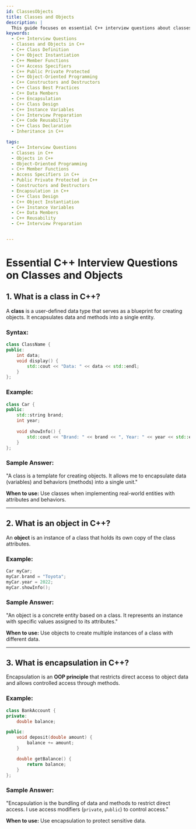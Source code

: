 ```yaml
---
id: ClassesObjects
title: Classes and Objects
description: |
  This guide focuses on essential C++ interview questions about classes and objects — the fundamental building blocks of object-oriented programming. Learn how classes encapsulate data and behavior, how to create and manipulate objects, and understand key concepts like member functions, access specifiers, constructors, destructors, and more. Prepare for interviews by mastering class design, object instantiation, and object-oriented principles in C++.
keywords:
  - C++ Interview Questions
  - Classes and Objects in C++
  - C++ Class Definition
  - C++ Object Instantiation
  - C++ Member Functions
  - C++ Access Specifiers
  - C++ Public Private Protected
  - C++ Object-Oriented Programming
  - C++ Constructors and Destructors
  - C++ Class Best Practices
  - C++ Data Members
  - C++ Encapsulation
  - C++ Class Design
  - C++ Instance Variables
  - C++ Interview Preparation
  - C++ Code Reusability
  - C++ Class Declaration
  - Inheritance in C++

tags:
  - C++ Interview Questions
  - Classes in C++
  - Objects in C++
  - Object-Oriented Programming
  - C++ Member Functions
  - Access Specifiers in C++
  - Public Private Protected in C++
  - Constructors and Destructors
  - Encapsulation in C++
  - C++ Class Design
  - C++ Object Instantiation
  - C++ Instance Variables
  - C++ Data Members
  - C++ Reusability
  - C++ Interview Preparation


---
```


# **Essential C++ Interview Questions on Classes and Objects**

## **1. What is a class in C++?**

A **class** is a user-defined data type that serves as a blueprint for creating objects. It encapsulates data and methods into a single entity.

### **Syntax:**

```cpp
class ClassName {
public:
    int data;
    void display() {
        std::cout << "Data: " << data << std::endl;
    }
};
```

### **Example:**

```cpp
class Car {
public:
    std::string brand;
    int year;
    
    void showInfo() {
        std::cout << "Brand: " << brand << ", Year: " << year << std::endl;
    }
};
```

### **Sample Answer:**

"A class is a template for creating objects. It allows me to encapsulate data (variables) and behaviors (methods) into a single unit."

**When to use:** Use classes when implementing real-world entities with attributes and behaviors.

---

## **2. What is an object in C++?**

An **object** is an instance of a class that holds its own copy of the class attributes.

### **Example:**

```cpp
Car myCar;
myCar.brand = "Toyota";
myCar.year = 2022;
myCar.showInfo();
```

### **Sample Answer:**

"An object is a concrete entity based on a class. It represents an instance with specific values assigned to its attributes."

**When to use:** Use objects to create multiple instances of a class with different data.

---

## **3. What is encapsulation in C++?**

Encapsulation is an **OOP principle** that restricts direct access to object data and allows controlled access through methods.

### **Example:**

```cpp
class BankAccount {
private:
    double balance;

public:
    void deposit(double amount) {
        balance += amount;
    }

    double getBalance() {
        return balance;
    }
};
```

### **Sample Answer:**

"Encapsulation is the bundling of data and methods to restrict direct access. I use access modifiers (`private`, `public`) to control access."

**When to use:** Use encapsulation to protect sensitive data.
